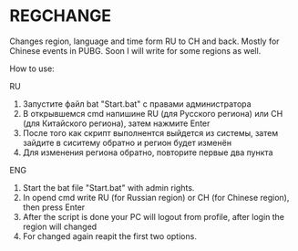 # REGCHANGE
 Changes region, language and time form RU to CH and back. Mostly for Chinese events in PUBG. 
 Soon I will write for some regions as well.

How to use:

RU

1. Запустите файл bat "Start.bat" с правами администратора
2. В открывшемся cmd напишине RU (для Русского региона) или CH (для Китайского региона), затем нажмите Enter
3. После того как скрипт выполнентся выйдется из системы, затем зайдите в сиситему обратно и регион будет изменён
4. Для изменения региона обратно, повторите первые два пункта 

ENG

1. Start the bat file "Start.bat" with admin rights.
2. In opend cmd write RU (for Russian region) or CH (for Chinese region), then press Enter
3. After the script is done your PC will logout from profile, after login the region will changed
4. For changed again reapit the first two options.

